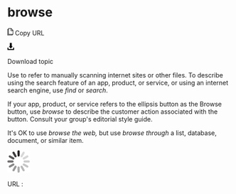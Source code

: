 # browse

![Copy URL](media/browse/Copy.png)
Copy URL

![Download](media/browse/Download.png)

Download topic

Use to refer to manually scanning internet sites or other files. To describe using the search feature of an app, product, or service, or using an internet search engine, use *find* or *search*.

If your app, product, or service refers to the ellipsis button as the Browse button, use *browse* to describe the customer action associated with the button. Consult your group's editorial style guide.

It's OK to use *browse* *the web,* but use *browse through* a list, database, document, or similar item.

![In progress](media/browse/activity-large.gif)

URL :
